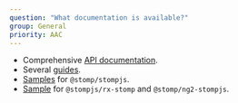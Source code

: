 ```yaml
---
question: "What documentation is available?"
group: General
priority: AAC
---
```


- Comprehensive [API documentation](/api-docs/latest/).
- Several [guides](/).
- [Samples](https://github.com/stomp-js/samples/) for `@stomp/stompjs`.
- [Sample](https://github.com/stomp-js/ng2-stompjs-angular7) for `@stompjs/rx-stomp`
  and `@stomp/ng2-stompjs`.
